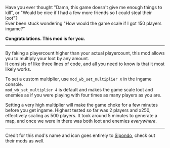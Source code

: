 Have you ever thought "Damn, this game doesn't give me enough things to kill", or "Would be nice if I had a few more friends so I could steal their loot"?  
Ever been stuck wondering "How would the game scale if I got 150 players ingame?"

**Congratulations. This mod is for you.**

----

By faking a playercount higher than your actual playercount, this mod allows you to multiply your loot by any amount.  
It consists of like three lines of code, and all you need to know is that it most likely works.

To set a custom multiplier, use `mod_wb_set_multiplier X` in the ingame console.  
`mod_wb_set_multiplier 4` is default and makes the game scale loot and enemies as if you were playing with four times as many players as you are.

Setting a very high multiplier will make the game choke for a few minutes before you get ingame. Highest tested so far was 2 players and x250, effectively scaling as 500 players. It took around 5 minutes to generate a map, and once we were in there was both loot and enemies *everywhere*.

----

Credit for this mod's name and icon goes entirely to [Sipondo](https://thunderstore.io/package/Sipondo/), check out their mods as well.